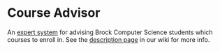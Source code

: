 Course Advisor
==============

An [expert system](http://en.wikipedia.org/wiki/Expert_system) for advising Brock Computer Science students which courses to enroll in. See the [description page](https://github.com/BrockCSC/course-advisor/wiki/Description) in our wiki for more info.

